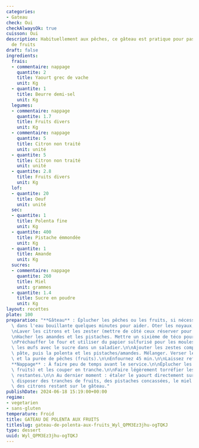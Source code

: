 ```yaml
---
categories:
- Gateau
check: Oui
checkAlwaysOk: true
cuisson: Oui
description: Habituellement aux pêches, ce gâteau est pratique pour passer les restes
  de fruits
draft: false
ingredients:
  frais:
  - commentaire: nappage
    quantite: 2
    title: Yaourt grec de vache
    unit: Kg
  - quantite: 1
    title: Beurre demi-sel
    unit: Kg
  legumes:
  - commentaire: nappage
    quantite: 1.7
    title: Fruits divers
    unit: Kg
  - commentaire: nappage
    quantite: 5
    title: Citron non traité
    unit: unité
  - quantite: 5
    title: Citron non traité
    unit: unité
  - quantite: 2.8
    title: Fruits divers
    unit: Kg
  lof:
  - quantite: 20
    title: Oeuf
    unit: unité
  sec:
  - quantite: 1
    title: Polenta fine
    unit: Kg
  - quantite: 400
    title: Pistache émmondée
    unit: Kg
  - quantite: 1
    title: Amande
    unit: Kg
  sucres:
  - commentaire: nappage
    quantite: 260
    title: Miel
    unit: grammes
  - quantite: 1.4
    title: Sucre en poudre
    unit: Kg
layout: recettes
plate: 100
preparation: "**Gâteau** : Éplucher les pêches ou les fruits, si nécessaire les plonger\
  \ dans l'eau bouillante quelques minutes pour aider. Oter les noyaux, mixer en purée.\n\
  \nLaver les citrons et les zester (mettre de côté ceux réserver pour le nappage).\n\
  \nHacher les amandes et les pistaches. Mettre un sixième de téco pour le nappage.\n\
  \nPréchauffer le four et utiliser du papier sulfurisé pour les moules.\n\nBattre\
  \ les œufs avec le sucre dans un saladier.\n\nAjouter les zestes comptés pour la\
  \ pâte, puis la polenta et les pistaches/amandes. Mélanger. Verser le beurre fondu\
  \ et la purée de pêches (fruits).\n\nEnfournez 45 min.\n\nLaissez refroidir.\n\n\
  **Nappage** : À faire peu de temps avant le service.\n\nÉplucher les pêches (les\
  \ fruits) et les couper en tranche.\n\nFaire légèrement torréfier les amandes/pistaches\
  \ restantes.\n\n Au dernier moment : étaler le yaourt directement sur le gâteau,\
  \ disposer des tranches de fruits, des pistaches concassées, le miel et le zeste\
  \ des citrons restant sur le gâteau."
publishDate: 2024-06-18 15:19:00+00:00
regime:
- vegetarien
- sans-gluten
temperature: Froid
title: GATEAU DE POLENTA AUX FRUITS
titleslug: gateau-de-polenta-aux-fruits_Wyl_QPM3Ez3jhu-ogTQKJ
type: dessert
uuid: Wyl_QPM3Ez3jhu-ogTQKJ
---
```

